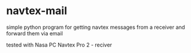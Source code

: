 navtex-mail
===========

simple python program for getting navtex messages from a receiver and forward them via email

tested with Nasa PC Navtex Pro 2 - reciver